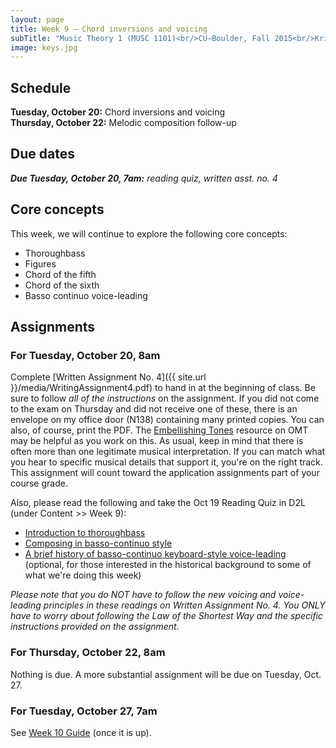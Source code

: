 ```yaml
---
layout: page
title: Week 9 – Chord inversions and voicing
subTitle: "Music Theory 1 (MUSC 1101)<br/>CU–Boulder, Fall 2015<br/>Kris Shaffer, Ph.D. – instructor"
image: keys.jpg
---
```


## Schedule

**Tuesday, October 20:** Chord inversions and voicing  
**Thursday, October 22:** Melodic composition follow-up 

## Due dates

***Due Tuesday, October 20, 7am:*** *reading quiz, written asst. no. 4*   


## Core concepts

This week, we will continue to explore the following core concepts:

- Thoroughbass  
- Figures  
- Chord of the fifth  
- Chord of the sixth  
- Basso continuo voice-leading  


## Assignments

### For Tuesday, October 20, 8am

Complete [Written Assignment No. 4]({{ site.url }}/media/WritingAssignment4.pdf) to hand in at the beginning of class. Be sure to follow *all of the instructions* on the assignment. If you did not come to the exam on Thursday and did not receive one of these, there is an envelope on my office door (N138) containing many printed copies. You can also, of course, print the PDF. The [Embellishing Tones](http://openmusictheory.com/embellishingTones.html) resource on OMT may be helpful as you work on this. As usual, keep in mind that there is often more than one legitimate musical interpretation. If you can match what you hear to specific musical details that support it, you're on the right track. This assignment will count toward the application assignments part of your course grade.

Also, please read the following and take the Oct 19 Reading Quiz in D2L (under Content >> Week 9):

- [Introduction to thoroughbass](http://openmusictheory.com/thoroughbassFigures.html)  
- [Composing in basso-continuo style](http://openmusictheory.com/bassoContinuo.html)  
- [A brief history of basso-continuo keyboard-style voice-leading](http://openmusictheory.com/bassoContinuo-history.html) (optional, for those interested in the historical background to some of what we're doing this week)  

*Please note that you do NOT have to follow the new voicing and voice-leading principles in these readings on Written Assignment No. 4. You ONLY have to worry about following the Law of the Shortest Way and the specific instructions provided on the assignment.*


### For Thursday, October 22, 8am

Nothing is due. A more substantial assignment will be due on Tuesday, Oct. 27.


### For Tuesday, October 27, 7am

See [Week 10 Guide](/week10/) (once it is up).